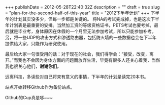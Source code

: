 +++
publishDate = 2012-05-28T22:40:32Z
description = ""
draft = true
slug = "plan-for-the-second-half-of-this-year"
title = "2012下半年计划"
+++
下半年的计划其实没多少，但每一步都是关键的。
将NA的考试完成掉，也是这次下半年计划表是最重要的安排。当然加工资的等级资格证书，PETS考试也要考掉，最后就是毕业考，身体原因在休假的一个月里无法参加考试，所以只能参加补考。
另，将一些UDP的攻击方式和渗透路由器，包括防火墙的一些数据也会在下半年提供给大家，只能作为研究使用。

最后给大家一句很受用的话：对于现在的社会，我们得学会：“接受，改变，离开。”而我也不会因为身体方面的问题而放弃生活，毕竟有很多人还关心着我，当然我也很关心他们，<b>谢谢你们</b>。

远离科技，多读些对自己将来有意义的事情，下半年的计划是读完20本书。

站点开始转移Github作为备份站点。

Github的Cup真是嗲~~~
